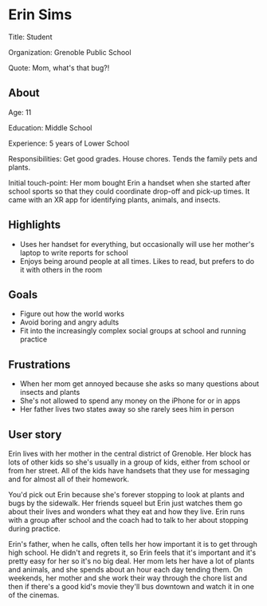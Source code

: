 
# Erin Sims

Title: Student

Organization: Grenoble Public School

Quote: Mom, what's that bug?!

## About

Age: 11

Education: Middle School

Experience: 5 years of Lower School

Responsibilities: Get good grades. House chores. Tends the family pets and plants.

Initial touch-point: Her mom bought Erin a handset when she started after school sports so that they could coordinate drop-off and pick-up times. It came with an XR app for identifying plants, animals, and insects.

## Highlights

- Uses her handset for everything, but occasionally will use her mother's laptop to write reports for school
- Enjoys being around people at all times. Likes to read, but prefers to do it with others in the room

## Goals

- Figure out how the world works
- Avoid boring and angry adults
- Fit into the increasingly complex social groups at school and running practice

## Frustrations

- When her mom get annoyed because she asks so many questions about insects and plants
- She's not allowed to spend any money on the iPhone for or in apps
- Her father lives two states away so she rarely sees him in person

## User story

Erin lives with her mother in the central district of Grenoble. Her block has lots of other kids so she's usually in a group of kids, either from school or from her street. All of the kids have handsets that they use for messaging and for almost all of their homework.

You'd pick out Erin because she's forever stopping to look at plants and bugs by the sidewalk. Her friends squeel but Erin just watches them go about their lives and wonders what they eat and how they live. Erin runs with a group after school and the coach had to talk to her about stopping during practice.

Erin's father, when he calls, often tells her how important it is to get through high school. He didn't and regrets it, so Erin feels that it's important and it's pretty easy for her so it's no big deal. Her mom lets her have a lot of plants and animals, and she spends about an hour each day tending them. On weekends, her mother and she work their way through the chore list and then if there's a good kid's movie they'll bus downtown and watch it in one of the cinemas.


